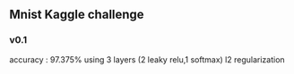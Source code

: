 ## Mnist Kaggle challenge

### v0.1

accuracy : 97.375%
using 3 layers (2 leaky relu,1 softmax)
l2 regularization

